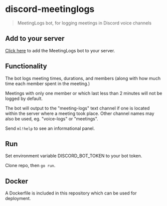 # discord-meetinglogs
> MeetingLogs bot, for logging meetings in Discord voice channels

## Add to your server

[Click here](https://discord.com/api/oauth2/authorize?client_id=782730468156112957&permissions=8&scope=bot) to add the MeetingLogs bot to your server.

## Functionality

The bot logs meeting times, durations, and members (along with how much time each member spent in the meeting.)

Meetings with only one member or which last less than 2 minutes will not be logged by default.

The bot will output to the "meeting-logs" text channel if one is located within the server where a meeting took place. Other channel names may also be used, eg. "voice-logs" or "meetings".

Send `ml!help` to see an informational panel.

## Run

Set environment variable DISCORD_BOT_TOKEN to your bot token.

Clone repo, then `go run`.

## Docker

A Dockerfile is included in this repository which can be used for deployment.
